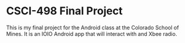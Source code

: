 # CSCI-498 Final Project

This is my final project for the Android class at the Colorado
School of Mines. It is an IOIO Android app that will interact
with and Xbee radio.

